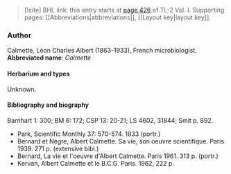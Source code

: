 > [!cite] BHL link: this entry starts at [page 426](https://www.biodiversitylibrary.org/page/33120557) of TL-2 Vol. I.
> Supporting pages: [[Abbreviations|abbreviations]], [[Layout key|layout key]].

### Author

Calmette, Léon Charles Albert (1863-1933), French microbiologist. 
**Abbreviated name**: *Calmette*

#### Herbarium and types

Unknown.

#### Bibliography and biography

Barnhart 1: 300; BM 6: 172; CSP 13: 20-21; LS 4602, 31844; Smit p. 892.
- Park, Scientific Monthly 37: 570-574. 1933 (portr.)
- Bernard et Nègre, Albert Calmette. Sa vie, son oeuvre scientifique. Paris 1939. 271 p. (extensive bibl.)
- Bernard, La vie et l'oeuvre d'Albert Calmette. Paris 1961. 313 p. (portr.)
- Kervan, Albert Calmette et le B.C.G. Paris. 1962, 222 p.

